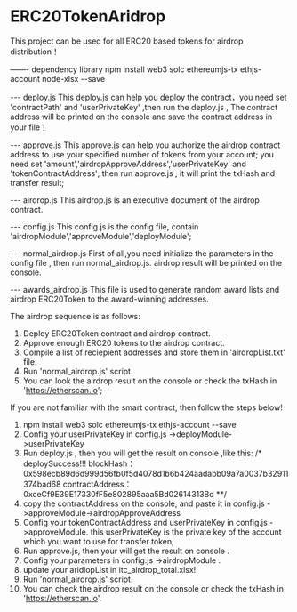 # ERC20TokenAridrop
This project can be used for all ERC20 based tokens for airdrop distribution！

——- dependency library
npm install web3 solc ethereumjs-tx ethjs-account node-xlsx --save

--- deploy.js
This deploy.js can help you deploy the contract，you need set 'contractPath' and 'userPrivateKey' ,then run the deploy.js ,
The contract address will be printed on the console and save the contract address in your file！

--- approve.js
This approve.js can help you authorize the airdrop contract address to use your specified number of tokens from your account;
you need set 'amount','airdropApproveAddress','userPrivateKey' and 'tokenContractAddress';
then run approve.js , it will print the txHash and transfer result;

--- airdrop.js
This airdrop.js is an executive document of the airdrop contract.

--- config.js
This config.js is the config file, contain 'airdropModule','approveModule','deployModule';

--- normal_airdrop.js
First of all,you need initialize the parameters in the config file , then run normal_airdrop.js. airdrop result will be printed on the console.

--- awards_airdrop.js
This file is used to generate random award lists and airdrop ERC20Token to the  award-winning addresses.

The airdrop sequence is as follows:
1. Deploy ERC20Token contract and airdrop contract.
2. Approve enough ERC20 tokens to the airdrop contract.
3. Compile a list of reciepient addresses and store them in 'airdropList.txt' file.
4. Run 'normal_airdrop.js' script.
5. You can look the airdrop result on the console or check the txHash in 'https://etherscan.io';

If you are not familiar with the smart contract, then follow the steps below!
1. npm install web3 solc ethereumjs-tx ethjs-account --save
2. Config your userPrivateKey in config.js ->deployModule->userPrivateKey
3. Run deploy.js , then you will get the result on console ,like this:
/*
deploySuccess!!!
blockHash：0x598ecb89d6d999d56fb0f5d4078d1b6b424aadabb09a7a0037b32911374bad68
contractAddress：0xceCf9E39E17330fF5e802895aaa5Bd02614313Bd
**/
4. copy the contractAddress on the console, and paste it in config.js ->approveModule->airdropApproveAddress
5. Config your tokenContractAddress and userPrivateKey in config.js ->approveModule. this userPrivateKey is the private key of the account which you want to use for transfer token;
6. Run approve.js, then your will get the result on console .
7. Config your parameters in config.js ->airdropModule .
8. update your aridiopList in itc_airdrop_total.xlsx!
9. Run 'normal_airdrop.js' script.
10. You can check the airdrop result on the console or check the txHash in 'https://etherscan.io'.





